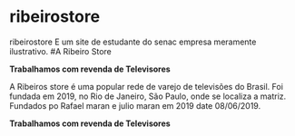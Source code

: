 # ribeirostore
ribeirostore
E um site de estudante do senac empresa meramente ilustrativo.
#A Ribeiro Store



**Trabalhamos com revenda de Televisores**

A Ribeiros store é uma popular rede de varejo de televisões do Brasil. Foi fundada em 2019, no Rio de Janeiro, São Paulo, onde se localiza a matriz.
Fundados po Rafael maran e julio maran em 2019 date 08/06/2019.


**Trabalhamos com revenda de Televisores** 

